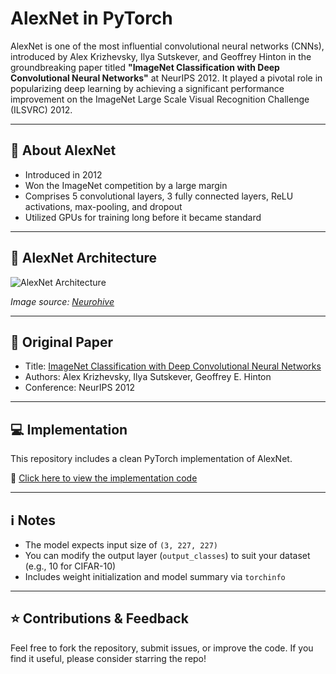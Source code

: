 
# AlexNet in PyTorch

AlexNet is one of the most influential convolutional neural networks (CNNs), introduced by Alex Krizhevsky, Ilya Sutskever, and Geoffrey Hinton in the groundbreaking paper titled **"ImageNet Classification with Deep Convolutional Neural Networks"** at NeurIPS 2012. It played a pivotal role in popularizing deep learning by achieving a significant performance improvement on the ImageNet Large Scale Visual Recognition Challenge (ILSVRC) 2012.

---

## 🧠 About AlexNet

- Introduced in 2012
- Won the ImageNet competition by a large margin
- Comprises 5 convolutional layers, 3 fully connected layers, ReLU activations, max-pooling, and dropout
- Utilized GPUs for training long before it became standard

---

## 📐 AlexNet Architecture

![AlexNet Architecture](https://neurohive.io/wp-content/uploads/2018/11/alexnet-architecture.png)

*Image source: [Neurohive](https://neurohive.io/en/popular-networks/alexnet/)*

---

## 📄 Original Paper
- Title: [ImageNet Classification with Deep Convolutional Neural Networks](https://proceedings.neurips.cc/paper_files/paper/2012/file/c399862d3b9d6b76c8436e924a68c45b-Paper.pdf)
- Authors: Alex Krizhevsky, Ilya Sutskever, Geoffrey E. Hinton
- Conference: NeurIPS 2012

---

## 💻 Implementation

This repository includes a clean PyTorch implementation of AlexNet.

🔗 [Click here to view the implementation code](https://github.com/povashraful/Research_paper_implementation/blob/main/AlexNet/Implementing_AlexNet_using_PyTorch.ipynb)

---

## ℹ️ Notes

- The model expects input size of `(3, 227, 227)`
- You can modify the output layer (`output_classes`) to suit your dataset (e.g., 10 for CIFAR-10)
- Includes weight initialization and model summary via `torchinfo`

---

## ⭐️ Contributions & Feedback

Feel free to fork the repository, submit issues, or improve the code. If you find it useful, please consider starring the repo!

